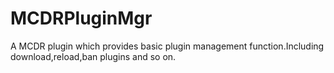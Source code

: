# MCDRPluginMgr
A MCDR plugin which provides basic plugin management function.Including download,reload,ban plugins and so on.
